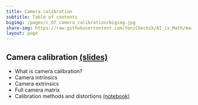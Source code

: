 ```yaml
---
title: Camera calibration
subtitle: Table of contents
bigimg: /pages/c_07_camera_calibration/bigimg.jpg
share-img: https://raw.githubusercontent.com/YoniChechik/AI_is_Math/master/docs/pages/c_07_camera_calibration/bigimg.jpg
layout: page
---
```


## **Camera calibration** [(slides)](/pages/c_07_camera_calibration/camera_calibration.pdf)

- What is camera calibration?
- Camera intrinsics
- Camera extrinsics
- Full camera matrix
- Calibration methods and distortions [(notebook)](/pages/c_07_camera_calibration/multi_plane_calib_nb/)

